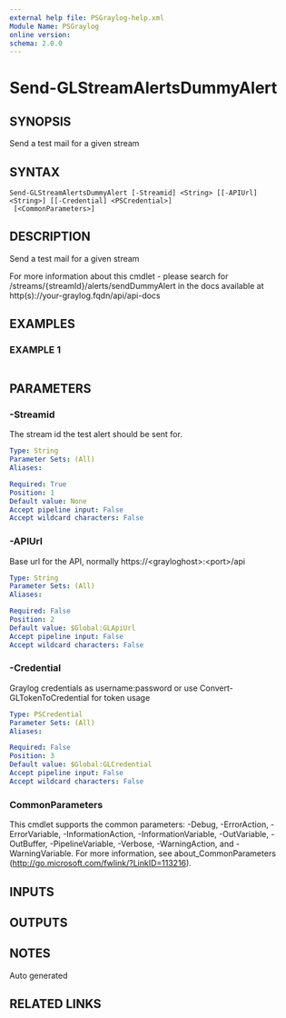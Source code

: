 ```yaml
---
external help file: PSGraylog-help.xml
Module Name: PSGraylog
online version:
schema: 2.0.0
---
```


# Send-GLStreamAlertsDummyAlert

## SYNOPSIS
Send a test mail for a given stream

## SYNTAX

```
Send-GLStreamAlertsDummyAlert [-Streamid] <String> [[-APIUrl] <String>] [[-Credential] <PSCredential>]
 [<CommonParameters>]
```

## DESCRIPTION
Send a test mail for a given stream


For more information about this cmdlet - please search for /streams/{streamId}/alerts/sendDummyAlert in the docs available at http(s)://your-graylog.fqdn/api/api-docs

## EXAMPLES

### EXAMPLE 1
```

```

## PARAMETERS

### -Streamid
The stream id the test alert should be sent for.

```yaml
Type: String
Parameter Sets: (All)
Aliases:

Required: True
Position: 1
Default value: None
Accept pipeline input: False
Accept wildcard characters: False
```

### -APIUrl
Base url for the API, normally https://\<grayloghost\>:\<port\>/api

```yaml
Type: String
Parameter Sets: (All)
Aliases:

Required: False
Position: 2
Default value: $Global:GLApiUrl
Accept pipeline input: False
Accept wildcard characters: False
```

### -Credential
Graylog credentials as username:password or use Convert-GLTokenToCredential for token usage

```yaml
Type: PSCredential
Parameter Sets: (All)
Aliases:

Required: False
Position: 3
Default value: $Global:GLCredential
Accept pipeline input: False
Accept wildcard characters: False
```

### CommonParameters
This cmdlet supports the common parameters: -Debug, -ErrorAction, -ErrorVariable, -InformationAction, -InformationVariable, -OutVariable, -OutBuffer, -PipelineVariable, -Verbose, -WarningAction, and -WarningVariable. For more information, see about_CommonParameters (http://go.microsoft.com/fwlink/?LinkID=113216).

## INPUTS

## OUTPUTS

## NOTES
Auto generated

## RELATED LINKS
